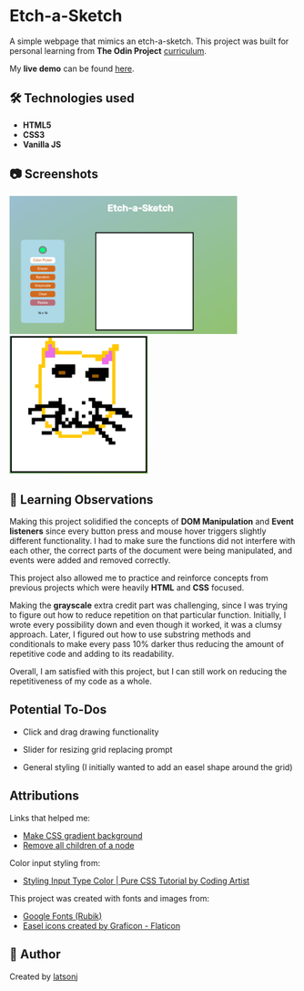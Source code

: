 # Etch-a-Sketch

A simple webpage that mimics an etch-a-sketch. This project was built for personal learning from **The Odin Project** [curriculum](https://www.theodinproject.com/lessons/foundations-etch-a-sketch).

My **live demo** can be found [here](https://latsonj.github.io/etch-a-sketch/).

## 🛠️ Technologies used

 - **HTML5**
 - **CSS3**
 - **Vanilla JS**

## 📷 Screenshots

  <img src="./images/READMEdemo1.png" alt="Screenshot of live demo Etch-a-sketch page" width="400px"/> <img src="./images/READMEcat.png" alt="Screenshot of live demo - cat pixel art" height="242.5"/>

## 📝 Learning Observations

Making this project solidified the concepts of **DOM Manipulation** and **Event listeners** since every button press and mouse hover triggers slightly different functionality. I had to make sure the functions did not interfere with each other, the correct parts of the document were being manipulated, and events were added and removed correctly.

This project also allowed me to practice and reinforce concepts from previous projects which were heavily **HTML** and **CSS** focused.

Making the **grayscale** extra credit part was challenging, since I was trying to figure out how to reduce repetition on that particular function. Initially, I wrote every possibility down and even though it worked, it was a clumsy approach. Later, I figured out how to use substring methods and conditionals to make every pass 10% darker thus reducing the amount of repetitive code and adding to its readability.

Overall, I am satisfied with this project, but I can still work on reducing the repetitiveness of my code as a whole.

## Potential To-Dos

  - Click and drag drawing functionality

  - Slider for resizing grid replacing prompt

  - General styling (I initially wanted to add an easel shape around the grid)

## Attributions

Links that helped me:

  - [Make CSS gradient background](https://stackoverflow.com/questions/2869212/css3-gradient-background-set-on-body-doesnt-stretch-but-instead-repeats)
  - [Remove all children of a node](https://medium.com/front-end-weekly/remove-all-children-of-the-node-in-javascript-968ad8f120eb)

Color input styling from:

  - [Styling Input Type Color | Pure CSS Tutorial by Coding Artist](https://codingartistweb.com/2021/09/styling-input-type-color-pure-css-tutorial/)

This project was created with fonts and images from:

 - [Google Fonts (Rubik)](https://fonts.google.com/)
 - [Easel icons created by Graficon - Flaticon](https://www.flaticon.com/free-icons/easel)

## 👤 Author

Created by [latsonj](https://github.com/latsonj)